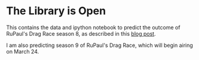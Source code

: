 # The Library is Open

This contains the data and ipython notebook to predict the outcome of RuPaul's Drag Race season 8, as described in this [blog post](http://thomaselliott.me/blog/2016/03/rupauls-drag-race/).

I am also predicting season 9 of RuPaul's Drag Race, which will begin airing on March 24.
